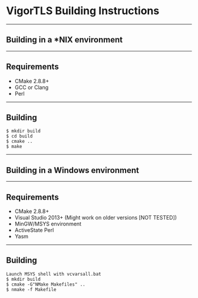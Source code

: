 VigorTLS Building Instructions
==============================
------------------------------

Building in a *NIX environment
------------------------------
----
## Requirements
* CMake 2.8.8+
* GCC or Clang
* Perl

----
## Building
	$ mkdir build
	$ cd build
	$ cmake ..
	$ make

------------------------------

Building in a Windows environment
---------------------------------
----
## Requirements
* CMake 2.8.8+
* Visual Studio 2013+ (Might work on older versions [NOT TESTED])
* MinGW/MSYS environment
* ActiveState Perl
* Yasm

----
## Building
	Launch MSYS shell with vcvarsall.bat
	$ mkdir build
	$ cmake -G"NMake Makefiles" ..
	$ nmake -f Makefile
